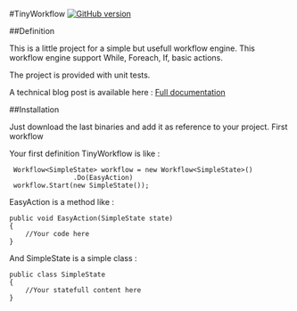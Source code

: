 #TinyWorkflow [![GitHub version](https://badge.fury.io/gh/alphamax%2FTinyWorkflow.svg)](https://badge.fury.io/gh/alphamax%2FTinyWorkflow)

##Definition

This is a little project for a simple but usefull workflow engine.
This workflow engine support While, Foreach, If, basic actions.

The project is provided with unit tests.

A technical blog post is available here :
[Full documentation](http://www.alphablog.org/2013/01/12/a-little-workflow-engine/)

##Installation

Just download the last binaries and add it as reference to your project.
First workflow

Your first definition TinyWorkflow is like :
```
 Workflow<SimpleState> workflow = new Workflow<SimpleState>()
                .Do(EasyAction)
 workflow.Start(new SimpleState());
```
EasyAction is a method like :
```
public void EasyAction(SimpleState state)
{
    //Your code here
}
```
And SimpleState is a simple class :
```
public class SimpleState
{
    //Your statefull content here
}
```
